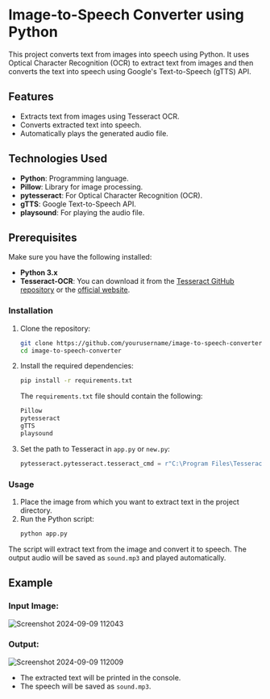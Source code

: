 # Image-to-Speech Converter using Python

This project converts text from images into speech using Python. It uses Optical Character Recognition (OCR) to extract text from images and then converts the text into speech using Google's Text-to-Speech (gTTS) API.

## Features
- Extracts text from images using Tesseract OCR.
- Converts extracted text into speech.
- Automatically plays the generated audio file.

## Technologies Used
- **Python**: Programming language.
- **Pillow**: Library for image processing.
- **pytesseract**: For Optical Character Recognition (OCR).
- **gTTS**: Google Text-to-Speech API.
- **playsound**: For playing the audio file.

## Prerequisites

Make sure you have the following installed:

- **Python 3.x**
- **Tesseract-OCR**: You can download it from the [Tesseract GitHub repository](https://github.com/tesseract-ocr/tesseract) or the [official website](https://tesseract-ocr.github.io/tessdoc/Installation.html).

### Installation

1. Clone the repository:
    ```bash
    git clone https://github.com/yourusername/image-to-speech-converter.git
    cd image-to-speech-converter
    ```

2. Install the required dependencies:
    ```bash
    pip install -r requirements.txt
    ```

    The `requirements.txt` file should contain the following:

    ```txt
    Pillow
    pytesseract
    gTTS
    playsound
    ```

3. Set the path to Tesseract in `app.py` or `new.py`:
    ```python
    pytesseract.pytesseract.tesseract_cmd = r"C:\Program Files\Tesseract-OCR\tesseract.exe"
    ```

### Usage

1. Place the image from which you want to extract text in the project directory.
2. Run the Python script:
    ```bash
    python app.py
    ```

The script will extract text from the image and convert it to speech. The output audio will be saved as `sound.mp3` and played automatically.

## Example

### Input Image:
![Screenshot 2024-09-09 112043](https://github.com/user-attachments/assets/0dd68111-f54e-4a49-8382-5b285408a8b7)
### Output:
![Screenshot 2024-09-09 112009](https://github.com/user-attachments/assets/c8f0ac56-a374-4845-842f-cfcea25a35fe)
- The extracted text will be printed in the console.
- The speech will be saved as `sound.mp3`.
